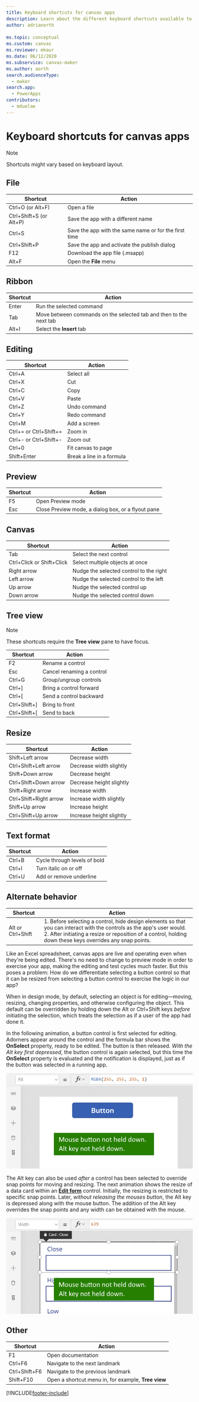 ```yaml
---
title: Keyboard shortcuts for canvas apps
description: Learn about the different keyboard shortcuts available to run various actions and operations within canvas apps.
author: adrianorth

ms.topic: conceptual
ms.custom: canvas
ms.reviewer: mkaur
ms.date: 06/12/2020
ms.subservice: canvas-maker
ms.author: aorth
search.audienceType: 
  - maker
search.app: 
  - PowerApps
contributors:
  - mduelae
---
```

# Keyboard shortcuts for canvas apps

> [!NOTE]
> Shortcuts might vary based on keyboard layout.

## File

| Shortcut | Action |
|--|--|
| Ctrl+O (or Alt+F) | Open a file |
| Ctrl+Shift+S (or Alt+P) | Save the app with a different name |
| Ctrl+S | Save the app with the same name or for the first time |
| Ctrl+Shift+P | Save the app and activate the publish dialog |
| F12 | Download the app file (.msapp) |
| Alt+F | Open the **File** menu |

## Ribbon

| Shortcut | Action |
|--|--|
| Enter | Run the selected command |
| Tab | Move between commands on the selected tab and then to the next tab |
| Alt+I | Select the **Insert** tab |

## Editing

| Shortcut | Action |
|--|--|
| Ctrl+A | Select all |
| Ctrl+X | Cut |
| Ctrl+C | Copy |
| Ctrl+V | Paste |
| Ctrl+Z | Undo command |
| Ctrl+Y | Redo command |
| Ctrl+M | Add a screen |
| Ctrl+= or Ctrl+Shift+= | Zoom in |
| Ctrl+- or Ctrl+Shift+- | Zoom out |
| Ctrl+0 | Fit canvas to page |
| Shift+Enter | Break a line in a formula |

## Preview

| Shortcut | Action |
|--|--|
| F5 | Open Preview mode |
| Esc | Close Preview mode, a dialog box, or a flyout pane |

## Canvas

| Shortcut | Action |
|--|--|
| Tab | Select the next control |
| Ctrl+Click or Shift+Click | Select multiple objects at once |
| Right arrow | Nudge the selected control to the right |
| Left arrow | Nudge the selected control to the left |
| Up arrow | Nudge the selected control up |
| Down arrow | Nudge the selected control down |

## Tree view

> [!NOTE]
> These shortcuts require the **Tree view** pane to have focus.

| Shortcut | Action |
|--|--|
| F2 | Rename a control |
| Esc | Cancel renaming a control |
| Ctrl+G | Group/ungroup controls |
| Ctrl+] | Bring a control forward |
| Ctrl+[ | Send a control backward |
| Ctrl+Shift+] | Bring to front |
| Ctrl+Shift+[ | Send to back |

## Resize

| Shortcut | Action |
|--|--|
| Shift+Left arrow | Decrease width |
| Ctrl+Shift+Left arrow | Decrease width slightly |
| Shift+Down arrow | Decrease height |
| Ctrl+Shift+Down arrow | Decrease height slightly |
| Shift+Right arrow | Increase width |
| Ctrl+Shift+Right arrow | Increase width slightly |
| Shift+Up arrow | Increase height |
| Ctrl+Shift+Up arrow | Increase height slightly |

## Text format

| Shortcut | Action |
|--|--|
| Ctrl+B  | Cycle through levels of bold |
| Ctrl+I | Turn italic on or off |
| Ctrl+U | Add or remove underline |

## Alternate behavior

| Shortcut | Action |
|--|--|
| Alt or Ctrl+Shift | 1. Before selecting a control, hide design elements so that you can interact with the controls as the app's user would.<br>2. After initiating a resize or reposition of a control, holding down these keys overrides any snap points. |

Like an Excel spreadsheet, canvas apps are live and operating even when they're being edited. There's no need to change to preview mode in order to exercise your app, making the editing and test cycles much faster. But this poses a problem: How do we differentiate selecting a button control so that it can be resized from selecting a button control to exercise the logic in our app?

When in design mode, by default, selecting an object is for editing—moving, resizing, changing properties, and otherwise configuring the object. This default can be overridden by holding down the Alt or Ctrl+Shift keys *before* initiating the selection, which treats the selection as if a user of the app had done it.  

In the following animation, a button control is first selected for editing.  Adorners appear around the control and the formula bar shows the **OnSelect** property, ready to be edited.  The button is then released.  *With the Alt key first depressed*, the button control is again selected, but this time the **OnSelect** property is evaluated and the notification is displayed, just as if the button was selected in a running app.  

![Animation showing the effect of starting by holding down the alt key select a button control.](media/keyboard-shortcuts/alt-select.gif)

The Alt key can also be used *after* a control has been selected to override snap points for moving and resizing.  The next animation shows the resize of a data card within an [**Edit form**](controls/control-form-detail.md) control.  Initially, the resizing is restricted to specific snap points.  Later, *without releasing the mouses button*, the Alt key is depressed along with the mouse button. The addition of the Alt key overrides the snap points and any width can be obtained with the mouse. 

![Animation showing the effect of adding the alt key to the resize of a data card.](media/keyboard-shortcuts/alt-fine-control.gif)

## Other

| Shortcut | Action |
|--|--|
| F1 | Open documentation |
| Ctrl+F6 | Navigate to the next landmark |
| Ctrl+Shift+F6 | Navigate to the previous landmark |
| Shift+F10 | Open a shortcut menu in, for example, **Tree view** |


 


[!INCLUDE[footer-include](../../includes/footer-banner.md)]
